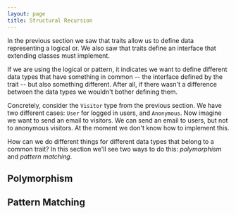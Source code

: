 ```yaml
---
layout: page
title: Structural Recursion
---
```


In the previous section we saw that traits allow us to define data representing a logical or. We also saw that traits define an interface that extending classes must implement.

If we are using the logical or pattern, it indicates we want to define different data types that have something in common -- the interface defined by the trait -- but also something different. After all, if there wasn't a difference between the data types we wouldn't bother defining them.

Concretely, consider the `Visitor` type from the previous section. We have two different cases: `User` for logged in users, and `Anonymous`. Now imagine we want to send an email to visitors. We can send an email to users, but not to anonymous visitors. At the moment we don't know how to implement this.

How can we do different things for different data types that belong to a common trait? In this section we'll see two ways to do this: *polymorphism* and *pattern matching*.

## Polymorphism

## Pattern Matching
